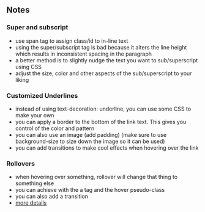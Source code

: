 ## Notes
### Super and subscript
- use span tag to assign class/id to in-line text
- using the super/subscript tag is bad because it alters the line height 
which results in inconsistent spacing in the paragraph
- a better method is to slightly nudge the text you want to sub/superscript 
using CSS
- adjust the size, color and other aspects of the sub/superscript to your liking

### Customized Underlines
- instead of using text-decoration: underline, you can use some CSS to make your own
- you can apply a border to the bottom of the link text. This gives you control of the color and pattern
- you can also use an image (add padding) (make sure to use background-size to size down the image so it can be used)
- you can add transitions to make cool effects when hovering over the link

### Rollovers
- when hovering over something, rollover will change that thing to something else
- you can achieve with the a tag and the hover pseudo-class
- you can also add a transition
- [more details](https://www.htmldog.com/techniques/rollovers/)